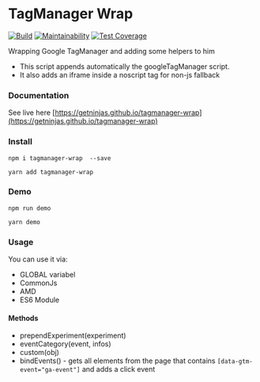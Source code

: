 # TagManager Wrap

[![Build](https://droneci.getninjas.com.br/api/badges/getninjas/tagmanager-wrap/status.svg?branch=master)](https://droneci.getninjas.com.br/getninjas/tagmanager-wrap)
[![Maintainability](https://api.codeclimate.com/v1/badges/dce9f6406858d2069bf4/maintainability)](https://codeclimate.com/github/getninjas/tagmanager-wrap/maintainability)
[![Test Coverage](https://api.codeclimate.com/v1/badges/dce9f6406858d2069bf4/test_coverage)](https://codeclimate.com/github/getninjas/tagmanager-wrap/test_coverage)

Wrapping Google TagManager and adding some helpers to him
* This script appends automatically the googleTagManager script.
* It also adds an iframe inside a noscript tag for non-js fallback

### Documentation

See live here [https://getninjas.github.io/tagmanager-wrap](https://getninjas.github.io/tagmanager-wrap)

### Install

`npm i tagmanager-wrap  --save`

`yarn add tagmanager-wrap`

### Demo

`npm run demo`

`yarn demo`

### Usage

You can use it via:
* GLOBAL variabel
* CommonJs
* AMD
* ES6 Module

#### Methods
* prependExperiment(experiment)
* eventCategory(event, infos)
* custom(obj)
* bindEvents() - gets all elements from the page that contains `[data-gtm-event="ga-event"]` and adds a click event
